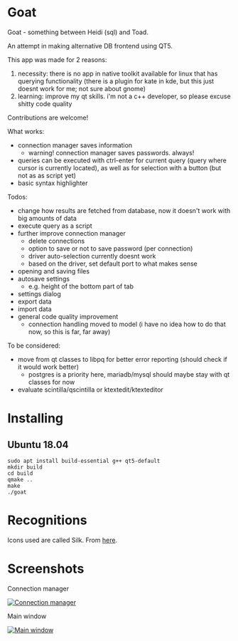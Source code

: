 # Goat

Goat - something between Heidi (sql) and Toad.

An attempt in making alternative DB frontend using QT5.

This app was made for 2 reasons:
1. necessity: there is no app in native toolkit available for linux that has querying functionality (there is a plugin for kate in kde, but this just doesnt work for me; not sure about gnome)
2. learning: improve my qt skills. i'm not a c++ developer, so please excuse shitty code quality

Contributions are welcome!

What works:
- connection manager saves information
    - warning! connection manager saves passwords. always!
- queries can be executed with ctrl-enter for current query (query where cursor is currently located), as well as for selection with a button (but not as as script yet)
- basic syntax highlighter

Todos:
- change how results are fetched from database, now it doesn't work with big amounts of data
- execute query as a script
- further improve connection manager
    - delete connections
    - option to save or not to save password (per connection)
    - driver auto-selection currently doesnt work
    - based on the driver, set default port to what makes sense
- opening and saving files
- autosave settings
    - e.g. height of the bottom part of tab
- settings dialog
- export data
- import data
- general code quality improvement
    - connection handling moved to model (i have no idea how to do that now, so this is far, far away)

To be considered:
- move from qt classes to libpq for better error reporting (should check if it would work better)
    - postgres is a priority here, mariadb/mysql should maybe stay with qt classes for now
- evaluate scintilla/qscintilla or ktextedit/ktexteditor

# Installing

## Ubuntu 18.04

```
sudo apt install build-essential g++ qt5-default
mkdir build
cd build
qmake ..
make
./goat
```

# Recognitions

Icons used are called Silk. From [here](http://www.famfamfam.com/lab/icons/silk/).

# Screenshots

Connection manager

[![Connection manager](https://i.imgur.com/YCDsRwq.png)](https://i.imgur.com/YCDsRwq.png)

Main window

[![Main window](https://i.imgur.com/NJjdtkH.png)](https://i.imgur.com/NJjdtkH.png)

